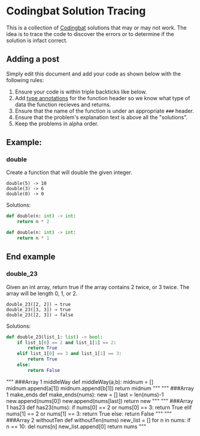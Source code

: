 # Codingbat Solution Tracing
This is a collection of [Codingbat](http://codingbat.com) solutions that may or may not work. 
The idea is to trace the code to discover the errors or to determine if the solution is infact correct.

## Adding a post
Simply edit this document and add your code as shown below with the following rules:
1. Ensure your code is within triple backticks like below. 
2. Add [type annotations](https://docs.python.org/3/library/typing.html) for the function header so we know what type of data the function recieves and returns.
3. Ensure that the name of the function is under an appropriate `###` header.
4. Ensure that the problem's explanation text is above all the "solutions". 
5. Keep the problems in alpha order.

## Example:
### double
Create a function that will double the given integer.
```
double(5) -> 10
double(3) -> 6
double(0) -> 0
```
Solutions:

```python
def double(n: int) -> int:
    return n * 2
```

```python
def double(n: int) -> int:
    return n * 1
```

End example
---
### double_23
Given an int array, return true if the array contains 2 twice, or 3 twice. The array will be length 0, 1, or 2.

```
double_23([2, 2]) → true
double_23([3, 3]) → true
double_23([2, 3]) → false
```
Solutions:

```python
def double_23(list_1: list) -> bool:
    if list_1[0] == 2 and list_1[1] == 2:
        return True
    elif list_1[0] == 3 and list_1[1] == 3:
        return True
    else:
        return False
```


"""
###Array 1 middleWay
def middleWay(a,b):
  midnum = []
  midnum.append(a[1])
  midnum.append(b[1])
  return midnum
"""
"""
###Array 1 make_ends
def make_ends(nums):
  new = []
  last = len(nums)-1
  new.append(nums[0])
  new.append(nums[last])
  return new
"""
"""
###Array 1 has23
def has23(nums):
  if nums[0] == 2 or nums[0] == 3:
    return True
  elif nums[1] == 2 or nums[1] == 3:
    return True
  else:
    return False
"""
"""
###Array 2 withoutTen
def withoutTen(nums)
  new_list = []
  for n in nums:
    if n == 10:
      del nums[n]
      new_list.append[0]
  return nums
"""


